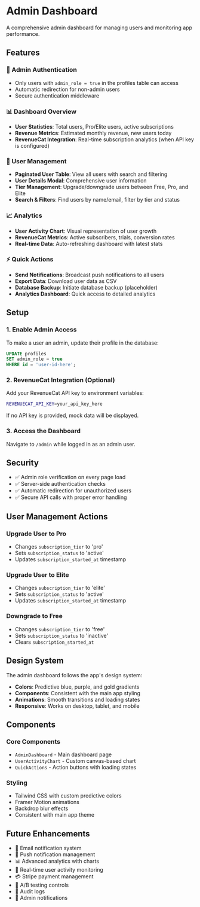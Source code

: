 # Admin Dashboard

A comprehensive admin dashboard for managing users and monitoring app performance.

## Features

### 🔐 Admin Authentication
- Only users with `admin_role = true` in the profiles table can access
- Automatic redirection for non-admin users
- Secure authentication middleware

### 📊 Dashboard Overview
- **User Statistics**: Total users, Pro/Elite users, active subscriptions
- **Revenue Metrics**: Estimated monthly revenue, new users today
- **RevenueCat Integration**: Real-time subscription analytics (when API key is configured)

### 👥 User Management
- **Paginated User Table**: View all users with search and filtering
- **User Details Modal**: Comprehensive user information
- **Tier Management**: Upgrade/downgrade users between Free, Pro, and Elite
- **Search & Filters**: Find users by name/email, filter by tier and status

### 📈 Analytics
- **User Activity Chart**: Visual representation of user growth
- **RevenueCat Metrics**: Active subscribers, trials, conversion rates
- **Real-time Data**: Auto-refreshing dashboard with latest stats

### ⚡ Quick Actions
- **Send Notifications**: Broadcast push notifications to all users
- **Export Data**: Download user data as CSV
- **Database Backup**: Initiate database backup (placeholder)
- **Analytics Dashboard**: Quick access to detailed analytics

## Setup

### 1. Enable Admin Access
To make a user an admin, update their profile in the database:

```sql
UPDATE profiles 
SET admin_role = true 
WHERE id = 'user-id-here';
```

### 2. RevenueCat Integration (Optional)
Add your RevenueCat API key to environment variables:

```bash
REVENUECAT_API_KEY=your_api_key_here
```

If no API key is provided, mock data will be displayed.

### 3. Access the Dashboard
Navigate to `/admin` while logged in as an admin user.

## Security

- ✅ Admin role verification on every page load
- ✅ Server-side authentication checks
- ✅ Automatic redirection for unauthorized users
- ✅ Secure API calls with proper error handling

## User Management Actions

### Upgrade User to Pro
- Changes `subscription_tier` to 'pro'
- Sets `subscription_status` to 'active'
- Updates `subscription_started_at` timestamp

### Upgrade User to Elite
- Changes `subscription_tier` to 'elite'
- Sets `subscription_status` to 'active'
- Updates `subscription_started_at` timestamp

### Downgrade to Free
- Changes `subscription_tier` to 'free'
- Sets `subscription_status` to 'inactive'
- Clears `subscription_started_at`

## Design System

The admin dashboard follows the app's design system:
- **Colors**: Predictive blue, purple, and gold gradients
- **Components**: Consistent with the main app styling
- **Animations**: Smooth transitions and loading states
- **Responsive**: Works on desktop, tablet, and mobile

## Components

### Core Components
- `AdminDashboard` - Main dashboard page
- `UserActivityChart` - Custom canvas-based chart
- `QuickActions` - Action buttons with loading states

### Styling
- Tailwind CSS with custom predictive colors
- Framer Motion animations
- Backdrop blur effects
- Consistent with main app theme

## Future Enhancements

- 📧 Email notification system
- 📱 Push notification management
- 📊 Advanced analytics with charts
- 🔄 Real-time user activity monitoring
- 💳 Stripe payment management
- 🎯 A/B testing controls
- 📝 Audit logs
- 🔔 Admin notifications